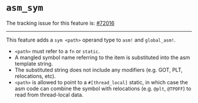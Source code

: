 # `asm_sym`

The tracking issue for this feature is: [#72016]

[#72016]: https://github.com/rust-lang/rust/issues/72016

------------------------

This feature adds a `sym <path>` operand type to `asm!` and `global_asm!`.
- `<path>` must refer to a `fn` or `static`.
- A mangled symbol name referring to the item is substituted into the asm template string.
- The substituted string does not include any modifiers (e.g. GOT, PLT, relocations, etc).
- `<path>` is allowed to point to a `#[thread_local]` static, in which case the asm code can combine the symbol with relocations (e.g. `@plt`, `@TPOFF`) to read from thread-local data.
